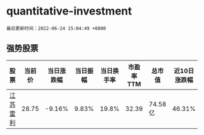 # quantitative-investment

`最后更新时间：2022-06-24 15:04:49 +0800`

## 强势股票

|股票|当前价|当日涨跌幅|当日振幅|当日换手率|市盈率TTM|总市值|近10日涨跌幅|
|----|----|----|----|----|----|----|----|
|[江苏雷利](https://xueqiu.com/S/SZ300660)|28.75|-9.16%|9.83%|19.8%|32.39|74.58亿|46.31%|

